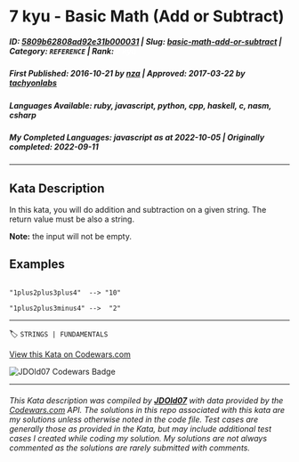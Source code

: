 # 7 kyu - Basic Math (Add or Subtract)

##### **ID**: [5809b62808ad92e31b000031](https://www.codewars.com/kata/5809b62808ad92e31b000031) | **Slug**: [basic-math-add-or-subtract](https://www.codewars.com/kata/5809b62808ad92e31b000031) | **Category**: `REFERENCE` | **Rank**: <span style="color:white">7 kyu</span>

##### **First Published**: 2016-10-21 ***by*** [nza](https://www.codewars.com/users/nza) | **Approved**: 2017-03-22 ***by*** [tachyonlabs](https://www.codewars.com/users/tachyonlabs)

##### **Languages Available**: ruby, javascript, python, cpp, haskell, c, nasm, csharp

##### **My Completed Languages**: javascript ***as at*** 2022-10-05 | **Originally completed**: 2022-09-11

---

## Kata Description


In this kata, you will do addition and subtraction on a given string. The return value must be also a string.



**Note:** the input will not be empty.



## Examples



```

"1plus2plus3plus4"  --> "10"

"1plus2plus3minus4" -->  "2"

```

---


🏷 `STRINGS | FUNDAMENTALS`


[View this Kata on Codewars.com](https://www.codewars.com/kata/5809b62808ad92e31b000031)

![](https://www.codewars.com/users/jdold07/badges/large "JDOld07 Codewars Badge")

---

###### *This Kata description was compiled by [**JDOld07**](https://tpstech.dev) with data provided by the [Codewars.com](https://www.codewars.com) API.  The solutions in this repo associated with this kata are my solutions unless otherwise noted in the code file.  Test cases are generally those as provided in the Kata, but may include additional test cases I created while coding my solution.  My solutions are not always commented as the solutions are rarely submitted with comments.*
